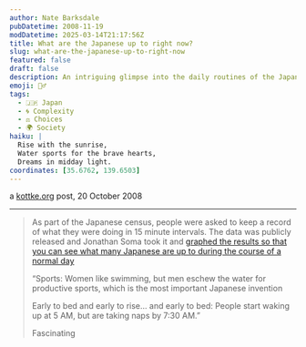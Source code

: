 ```yaml
---
author: Nate Barksdale
pubDatetime: 2008-11-19
modDatetime: 2025-03-14T21:17:56Z
title: What are the Japanese up to right now?
slug: what-are-the-japanese-up-to-right-now
featured: false
draft: false
description: An intriguing glimpse into the daily routines of the Japanese population, as captured by the census data. "As part of the Japanese census, people were asked to keep a record of what they were doing in 15 minute intervals. The data was publicly released and Jonathan Soma took it and graphed the results so that you can see what many Japanese are up to during the course of a normal day."
emoji: 🏃‍♂️
tags:
  - 🇯🇵 Japan
  - 🌀 Complexity
  - ⚖️ Choices
  - 🌍 Society
haiku: |
  Rise with the sunrise,  
  Water sports for the brave hearts,  
  Dreams in midday light.
coordinates: [35.6762, 139.6503]
---
```


a [kottke.org](http://www.kottke.org/08/10/what-are-the-japanese-up-to-right-now) post, 20 October 2008

---

> As part of the Japanese census, people were asked to keep a record of what they were doing in 15 minute intervals. The data was publicly released and Jonathan Soma took it and [graphed the results so that you can see what many Japanese are up to during the course of a normal day](http://www.xoxosoma.com/tokyo-tuesday/)
>
> “Sports: Women like swimming, but men eschew the water for productive sports, which is the most important Japanese invention
>
> Early to bed and early to rise… and early to bed: People start waking up at 5 AM, but are taking naps by 7:30 AM.”
>
> Fascinating
